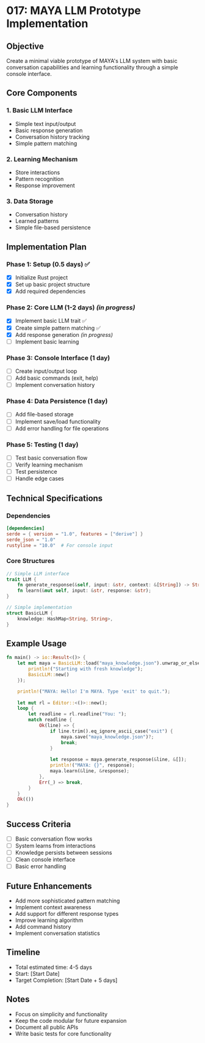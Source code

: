 # 017: MAYA LLM Prototype Implementation

## Objective
Create a minimal viable prototype of MAYA's LLM system with basic conversation capabilities and learning functionality through a simple console interface.

## Core Components

### 1. Basic LLM Interface
- Simple text input/output
- Basic response generation
- Conversation history tracking
- Simple pattern matching

### 2. Learning Mechanism
- Store interactions
- Pattern recognition
- Response improvement

### 3. Data Storage
- Conversation history
- Learned patterns
- Simple file-based persistence

## Implementation Plan

### Phase 1: Setup (0.5 days) ✅
- [x] Initialize Rust project
- [x] Set up basic project structure
- [x] Add required dependencies

### Phase 2: Core LLM (1-2 days) *(in progress)*
- [x] Implement basic LLM trait ✅
- [x] Create simple pattern matching ✅
- [x] Add response generation *(in progress)*
- [ ] Implement basic learning

### Phase 3: Console Interface (1 day)
- [ ] Create input/output loop
- [ ] Add basic commands (exit, help)
- [ ] Implement conversation history

### Phase 4: Data Persistence (1 day)
- [ ] Add file-based storage
- [ ] Implement save/load functionality
- [ ] Add error handling for file operations

### Phase 5: Testing (1 day)
- [ ] Test basic conversation flow
- [ ] Verify learning mechanism
- [ ] Test persistence
- [ ] Handle edge cases

## Technical Specifications

### Dependencies
```toml
[dependencies]
serde = { version = "1.0", features = ["derive"] }
serde_json = "1.0"
rustyline = "10.0"  # For console input
```

### Core Structures
```rust
// Simple LLM interface
trait LLM {
    fn generate_response(&self, input: &str, context: &[String]) -> String;
    fn learn(&mut self, input: &str, response: &str);
}

// Simple implementation
struct BasicLLM {
    knowledge: HashMap<String, String>,
}
```

## Example Usage
```rust
fn main() -> io::Result<()> {
    let mut maya = BasicLLM::load("maya_knowledge.json").unwrap_or_else(|_| {
        println!("Starting with fresh knowledge");
        BasicLLM::new()
    });

    println!("MAYA: Hello! I'm MAYA. Type 'exit' to quit.");
    
    let mut rl = Editor::<()>::new();
    loop {
        let readline = rl.readline("You: ");
        match readline {
            Ok(line) => {
                if line.trim().eq_ignore_ascii_case("exit") {
                    maya.save("maya_knowledge.json")?;
                    break;
                }
                
                let response = maya.generate_response(&line, &[]);
                println!("MAYA: {}", response);
                maya.learn(&line, &response);
            },
            Err(_) => break,
        }
    }
    Ok(())
}
```

## Success Criteria
- [ ] Basic conversation flow works
- [ ] System learns from interactions
- [ ] Knowledge persists between sessions
- [ ] Clean console interface
- [ ] Basic error handling

## Future Enhancements
- Add more sophisticated pattern matching
- Implement context awareness
- Add support for different response types
- Improve learning algorithm
- Add command history
- Implement conversation statistics

## Timeline
- Total estimated time: 4-5 days
- Start: [Start Date]
- Target Completion: [Start Date + 5 days]

## Notes
- Focus on simplicity and functionality
- Keep the code modular for future expansion
- Document all public APIs
- Write basic tests for core functionality

